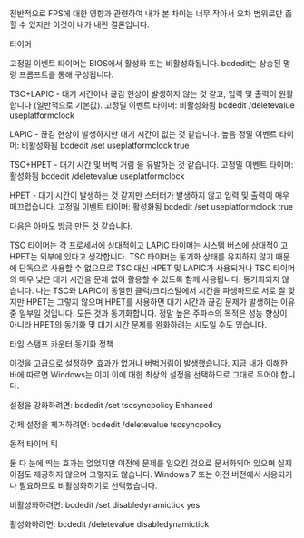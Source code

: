 전반적으로 FPS에 대한 영향과 관련하여 내가 본 차이는 너무 작아서 오차 범위로만 좁힐 수 있지만 이것이 내가 내린 결론입니다.

타이머

고정밀 이벤트 타이머는 BIOS에서 활성화 또는 비활성화됩니다.
bcdedit는 상승된 명령 프롬프트를 통해 구성됩니다.

TSC+LAPIC - 대기 시간이나 끊김 현상이 발생하지 않는 것 같고, 입력 및 출력이 원활합니다 (일반적으로 기본값).
고정밀 이벤트 타이머: 비활성화됨
bcdedit /deletevalue useplatformclock

LAPIC - 끊김 현상이 발생하지만 대기 시간이 없는 것 같습니다.
높음 정밀 이벤트 타이머: 비활성화됨
bcdedit /set useplatformclock true

TSC+HPET - 대기 시간 및 버벅 거림 을 유발하는 것 같습니다.
고정밀 이벤트 타이머: 활성화됨
bcdedit /deletevalue useplatformclock

HPET - 대기 시간이 발생하는 것 같지만 스터터가 발생하지 않고 입력 및 출력이 매우 매끄럽습니다.
고정밀 이벤트 타이머: 활성화됨
bcdedit /set useplatformclock true

다음은 아마도 방금 만든 것 같습니다.

TSC 타이머는 각 프로세서에 상대적이고 LAPIC 타이머는 시스템 버스에 상대적이고 HPET는 외부에 있다고 생각합니다. TSC 타이머는 동기화 상태를 유지하지 않기 때문에 단독으로 사용할 수 없으므로 TSC 대신 HPET 및 LAPIC가 사용되거나 TSC 타이머의 매우 낮은 대기 시간을 문제 없이 활용할 수 있도록 함께 사용됩니다. 동기화되지 않습니다. 나는 TSC와 LAPIC이 동일한 클럭/크리스털에서 시간을 파생하므로 서로 잘 맞지만 HPET는 그렇지 않으며 HPET를 사용하면 대기 시간과 끊김 문제가 발생하는 이유 중 일부일 것입니다. 모든 것과 동기화합니다. 정말 높은 주파수의 목적은 성능 향상이 아니라 HPET의 동기화 및 대기 시간 문제를 완화하려는 시도일 수도 있습니다.

타임 스탬프 카운터 동기화 정책

이것을 고급으로 설정하면 효과가 없거나 버벅거림이 발생했습니다. 지금 내가 이해한 바에 따르면 Windows는 이미 이에 대한 최상의 설정을 선택하므로 그대로 두어야 합니다.

설정을 강화하려면:
bcdedit /set tscsyncpolicy Enhanced

강제 설정을 제거하려면:
bcdedit /deletevalue tscsyncpolicy

동적 타이머 틱

둘 다 눈에 띄는 효과는 없었지만 이전에 문제를 일으킨 것으로 문서화되어 있으며 실제 이점도 제공하지 않으며 그렇지도 않습니다. Windows 7 또는 이전 버전에서 사용되거나 필요하므로 비활성화하기로 선택했습니다.

비활성화하려면:
bcdedit /set disabledynamictick yes

활성화하려면:
bcdedit /deletevalue disabledynamictick

